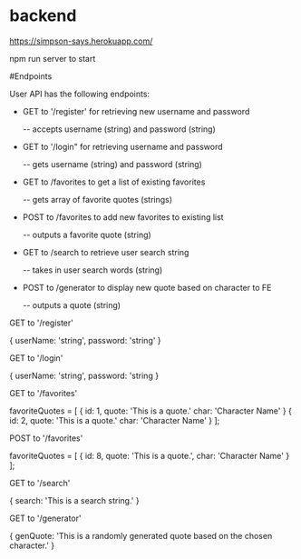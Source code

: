 # backend

https://simpson-says.herokuapp.com/

npm run server to start

#Endpoints

User API has the following endpoints:

* GET to '/register' for retrieving new username and password

    -- accepts username (string) and password (string)

* GET to '/login" for retrieving username and password

    -- gets username (string) and password (string)

* GET to /favorites to get a list of existing favorites

    -- gets array of favorite quotes (strings)

* POST to /favorites to add new favorites to existing list

    -- outputs a favorite quote (string)

* GET to /search to retrieve user search string

    -- takes in user search words (string)

* POST to /generator to display new quote based on character to FE

    -- outputs a quote (string)





GET to '/register'

{
    userName: 'string',
    password: 'string'
}

GET to '/login'

{
    userName: 'string',
    password: 'string
}

GET to '/favorites'

favoriteQuotes = [
    {
        id: 1,
        quote: 'This is a quote.'
        char: 'Character Name'
    }
    {
        id: 2,
        quote: 'This is a quote.'
        char: 'Character Name'
    }
];

POST to '/favorites'

favoriteQuotes = [
    {
        id: 8,
        quote: 'This is a quote.',
        char: 'Character Name'
    }
];

GET to '/search'

{
    search: 'This is a search string.'
}

GET to '/generator'

{
    genQuote: 'This is a randomly generated quote based on the chosen character.'
}